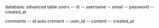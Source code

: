 database: advanced
table
users
-- id
-- username
-- email
-- password
-- created_at

comments
-- id auto crement
-- user_id
-- content
-- created_at
